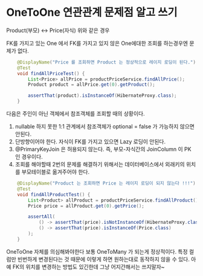 # OneToOne 연관관계 문제점 알고 쓰기

Product(부모) <-> Price(자식)
위와 같은 경우

FK를 가지고 있는 One 에서 FK를 가지고 있지 않은 One에대한 조회를 하는경우엔 문제가 없다.
```java
    @DisplayName("Price 를 조회하면 Product 는 정상적으로 레이지 로딩이 된다.")
    @Test
    void findAllPriceTest() {
        List<Price> allPrice = productPriceService.findAllPrice();
        Product product = allPrice.get(0).getProduct();

        assertThat(product).isInstanceOf(HibernateProxy.class);
    }
```

다음은 주인이 아닌 객체에서 참조객체를 조회할 때의 상황이다.

1. nullable 하지 못한 1:1 관계에서 참조객체가 optional = false 가 가능하지 않으면 안된다.
2. 단방향이어야 한다. 자식이 FK를 가지고 있으면 Lazy 로딩이 안된다.
3. @PrimaryKeyJoin 은 허용되지 않는다. 즉, 부모-자식간의 JoinColumn 이 PK 인 경우이다.
4. 조회를 해야할때 2번의 문제를 해결하기 위해서는 데이터베이스에서 외래키의 위치를 부모테이블로 옮겨주어야 한다.

```java
    @DisplayName("Product 는 조회하면 Price 는 레이지 로딩이 되지 않는다 !!!")
    @Test
    void findAllProductTest() {
        List<Product> allProduct = productPriceService.findAllProduct();
        Price price = allProduct.get(0).getPrice();

        assertAll(
            () -> assertThat(price).isNotInstanceOf(HibernateProxy.class),
            () -> assertThat(price).isInstanceOf(Price.class)
        );
    }
```

OneToOne 자체를 의심해봐야한다 보통 OneToMany 가 되는게 정상적이다. 특정 컬럼만 빈번하게 변경된다는 것 때문에 이렇게 하면 원하는대로 동작하지 않을 수 있다.
아예 FK의 위치를 변경하는 방법도 있긴한데 그냥 어지간해서는 쓰지말자~ 